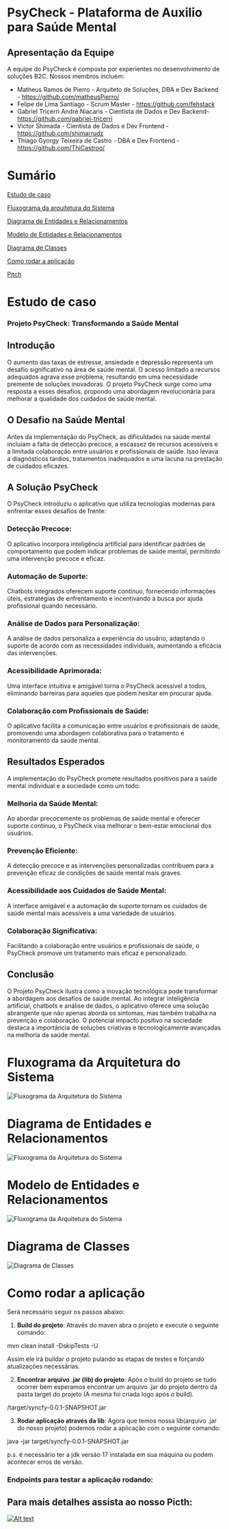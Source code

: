 # PsyCheck - Plataforma de Auxilio para Saúde Mental

## Apresentação da Equipe

A equipe do PsyCheck é composta por experientes no desenvolvimento de soluções B2C. Nossos membros incluem:

- Matheus Ramos de Pierro - Arquiteto de Soluções, DBA e Dev Backend - https://github.com/matheusPierro/
- Felipe de Lima Santiago - Scrum Master - https://github.com/fehstack
- Gabriel Tricerri André Niacaris - Cientista de Dados e Dev Backend- https://github.com/gabriel-tricerri
- Victor Shimada - Cientista de Dados e Dev Frontend - https://github.com/shimarrudz
- Thiago Gyorgy Teixeira de Castro - DBA e Dev Frontend - https://github.com/ThiCastroo/

# Sumário

[Estudo de caso ](#_Estudo_de_caso)

[Fluxograma da arquitetura do Sistema](#_fluxograma_)

[Diagrama de Entidades e Relacionamentos ](#_der_)

[Modelo de Entidades e Relacionamentos ](#_mer_)

[Diagrama de Classes ](#_Diagrama_de_Classes)

[Como rodar a aplicação](#_Rodar_Aplicacao)

[Pitch](#_pitch)

<a id="_Estudo_de_caso"></a>

# Estudo de caso

### Projeto PsyCheck: Transformando a Saúde Mental

## Introdução

O aumento das taxas de estresse, ansiedade e depressão representa um desafio significativo na área de saúde mental. O acesso limitado a recursos adequados agrava esse problema, resultando em uma necessidade premente de soluções inovadoras. O projeto PsyCheck surge como uma resposta a esses desafios, propondo uma abordagem revolucionária para melhorar a qualidade dos cuidados de saúde mental.

## O Desafio na Saúde Mental

Antes da implementação do PsyCheck, as dificuldades na saúde mental incluíam a falta de detecção precoce, a escassez de recursos acessíveis e a limitada colaboração entre usuários e profissionais de saúde. Isso levava a diagnósticos tardios, tratamentos inadequados e uma lacuna na prestação de cuidados eficazes.

## A Solução PsyCheck

O PsyCheck introduziu o aplicativo que utiliza tecnologias modernas para enfrentar esses desafios de frente:

### Detecção Precoce:
O aplicativo incorpora inteligência artificial para identificar padrões de comportamento que podem indicar problemas de saúde mental, permitindo uma intervenção precoce e eficaz.

### Automação de Suporte:
Chatbots integrados oferecem suporte contínuo, fornecendo informações úteis, estratégias de enfrentamento e incentivando a busca por ajuda profissional quando necessário.

### Análise de Dados para Personalização:
A análise de dados personaliza a experiência do usuário, adaptando o suporte de acordo com as necessidades individuais, aumentando a eficácia das intervenções.

### Acessibilidade Aprimorada:
Uma interface intuitiva e amigável torna o PsyCheck acessível a todos, eliminando barreiras para aqueles que podem hesitar em procurar ajuda.

### Colaboração com Profissionais de Saúde:
O aplicativo facilita a comunicação entre usuários e profissionais de saúde, promovendo uma abordagem colaborativa para o tratamento e monitoramento da saúde mental.


## Resultados Esperados

A implementação do PsyCheck promete resultados positivos para a saúde mental individual e a sociedade como um todo:

### Melhoria da Saúde Mental:
Ao abordar precocemente os problemas de saúde mental e oferecer suporte contínuo, o PsyCheck visa melhorar o bem-estar emocional dos usuários.

### Prevenção Eficiente:
A detecção precoce e as intervenções personalizadas contribuem para a prevenção eficaz de condições de saúde mental mais graves.

### Acessibilidade aos Cuidados de Saúde Mental:
A interface amigável e a automação de suporte tornam os cuidados de saúde mental mais acessíveis a uma variedade de usuários.

### Colaboração Significativa:
Facilitando a colaboração entre usuários e profissionais de saúde, o PsyCheck promove um tratamento mais eficaz e personalizado.

## Conclusão

O Projeto PsyCheck ilustra como a inovação tecnológica pode transformar a abordagem aos desafios de saúde mental. Ao integrar inteligência artificial, chatbots e análise de dados, o aplicativo oferece uma solução abrangente que não apenas aborda os sintomas, mas também trabalha na prevenção e colaboração. O potencial impacto positivo na sociedade destaca a importância de soluções criativas e tecnologicamente avançadas na melhoria da saúde mental.

<a id="_fluxograma_"></a>

# Fluxograma da Arquitetura do Sistema

<img src="documentacao/Devops/fluxograma_arquitetura_sistema.png" title="Fluxograma da Arquitetura do Sistema">

<a id="_der_"></a>

# Diagrama de Entidades e Relacionamentos

<img src="documentacao/database/datamodeler/modelo_logico.jpeg" title="Fluxograma da Arquitetura do Sistema">

<a id="_mer_"></a>

# Modelo de Entidades e Relacionamentos

<img src="documentacao/database/datamodeler/modelo_realcional.jpeg" title="Fluxograma da Arquitetura do Sistema">

<a id="_Diagrama_de_Classes"></a>

# Diagrama de Classes

<img src="documentacao/diagrama/diagrama_classes.png" title="Diagrama de Classes">

<a id="_Rodar_Aplicacao"></a>

# Como rodar a aplicação

Será necessário seguir os passos abaixo:

1. **Build do projeto**: Através do maven abra o projeto e execute o seguinte comando:

mvn clean install -DskipTests -U

Assim ele irá buildar o projeto pulando as etapas de testes e forçando atualizações necessárias.

2. **Encontrar arquivo .jar (lib) do projeto**:
   Após o build do projeto se tudo ocorrer bem esperamos encontrar um arquivo .jar do projeto dentro da pasta target do projeto (A mesma foi criada logo após o build).

/target/syncfy-0.0.1-SNAPSHOT.jar

3. **Rodar aplicação através da lib**: Agora que temos nossa lib(arquivo .jar do nosso projeto) podemos rodar a aplicação com o seguinte comando:

java -jar target/syncfy-0.0.1-SNAPSHOT.jar

p.s. é necessário ter a jdk versão 17 instalada em sua máquina ou podem acontecer erros de versão.

<a id="_endpoints"></a>

### Endpoints para testar a aplicação rodando:

<a id="_pitch"></a>

## Para mais detalhes assista ao nosso Picth:

[![Alt text](https://img.youtube.com/vi/iyOTlpfnWXU/0.jpg)](https://www.youtube.com/watch?v=iyOTlpfnWXU)